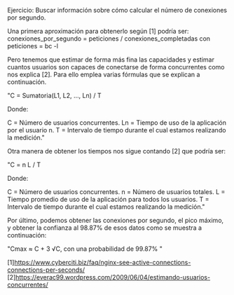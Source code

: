 Ejercicio:
Buscar información sobre cómo calcular el número de
conexiones por segundo. 

Una primera aproximación para obtenerlo según [1] podría ser:
conexiones_por_segundo = peticiones / conexiones_completadas
con peticiones =  bc -l

Pero tenemos que estimar de forma más fina las capacidades y estimar cuantos usuarios son capaces de conectarse de forma concurrentes como nos explica [2].
Para ello emplea varias fórmulas que se explican a continuación.

"C = Sumatoria(L1, L2, …, Ln) / T

Donde:

C = Número de usuarios concurrentes.
Ln = Tiempo de uso de la aplicación por el usuario n.
T = Intervalo de tiempo durante el cual estamos realizando la medición."

Otra manera de obtener los tiempos nos sigue contando [2] que podría ser:

"C = n L / T

Donde:

C = Número de usuarios concurrentes.
n = Número de usuarios totales.
L = Tiempo promedio de uso de la aplicación para todos los usuarios.
T = Intervalo de tiempo durante el cual estamos realizando la medición."

Por último, podemos obtener las conexiones por segundo, el pico máximo, y obtener la confianza al 98.87% de esos datos como se muestra a continuación:

"Cmax ≈ C + 3 √C, con una probabilidad de 99.87% "

[1]https://www.cyberciti.biz/faq/nginx-see-active-connections-connections-per-seconds/ 
[2]https://everac99.wordpress.com/2009/06/04/estimando-usuarios-concurrentes/
